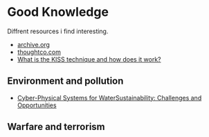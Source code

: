 # Good Knowledge

Diffrent resources i find interesting.

- [archive.org](https://archive.org)
- [thoughtco.com](https://www.thoughtco.com)
- [What is the KISS technique and how does it work?](https://medium.com/the-daily-journal/what-is-the-kiss-technique-and-how-does-it-work-8ec215f52481)

## Environment and pollution
- [Cyber-Physical Systems for WaterSustainability: Challenges and Opportunities](https://www.cs.montana.edu/yang/paper/water.pdf)

## Warfare and terrorism
